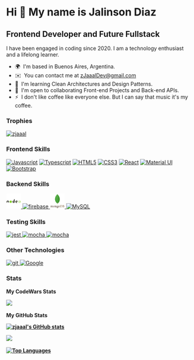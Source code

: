 Hi 👋 My name is Jalinson Diaz
==============================
Frontend Developer and Future Fullstack
--------------------------------------

I have been engaged in coding since 2020. I am a technology enthusiast and a lifelong learner.
* 🌍  I'm based in Buenos Aires, Argentina.
* ✉️  You can contact me at [zJaaalDev@gmail.com](mailto:zJaaalDev@gmail.com )
* 🧠  I'm learning Clean Architectures and Design Patterns.
* 🤝  I'm open to collaborating Front-end Projects and Back-end APIs.
* ⚡  I don't like coffee like everyone else. But I can say that music it's my coffee.

### Trophies
<p align="left"> <a href="https://github.com/ryo-ma/github-profile-trophy"><img src="https://github-profile-trophy.vercel.app/?username=zjaaal&theme=onedark" alt="zjaaal" /></a> </p>

### Frontend Skills

<p align="left">
<a href="https://developer.mozilla.org/en-US/docs/Web/JavaScript" target="_blank" rel="noreferrer"><img src="https://raw.githubusercontent.com/danielcranney/readme-generator/main/public/icons/skills/javascript-colored.svg" width="36" height="36" alt="Javascript" /></a>
<a href="https://www.typescriptlang.org" target="_blank" rel="noreferrer"><img src="https://raw.githubusercontent.com/danielcranney/readme-generator/main/public/icons/skills/typescript-colored.svg" width="36" height="36" alt="Typescript" /></a>
<a href="https://developer.mozilla.org/en-US/docs/Glossary/HTML5" target="_blank" rel="noreferrer"><img src="https://raw.githubusercontent.com/danielcranney/readme-generator/main/public/icons/skills/html5-colored.svg" width="36" height="36" alt="HTML5" /></a>
<a href="https://www.w3.org/TR/CSS/#css" target="_blank" rel="noreferrer"><img src="https://raw.githubusercontent.com/danielcranney/readme-generator/main/public/icons/skills/css3-colored.svg" width="36" height="36" alt="CSS3" /></a>
<a href="https://reactjs.org/" target="_blank" rel="noreferrer"><img src="https://raw.githubusercontent.com/danielcranney/readme-generator/main/public/icons/skills/react-colored.svg" width="36" height="36" alt="React" /></a>
<a href="https://mui.com/" target="_blank" rel="noreferrer"><img src="https://raw.githubusercontent.com/danielcranney/readme-generator/main/public/icons/skills/materialui-colored.svg" width="36" height="36" alt="Material UI" /></a>
<a href="https://getbootstrap.com/" target="_blank" rel="noreferrer"><img src="https://raw.githubusercontent.com/danielcranney/readme-generator/main/public/icons/skills/bootstrap-colored.svg" width="36" height="36" alt="Bootstrap" /></a>
</p>

### Backend Skills

<p>
 <a href="https://nodejs.org" target="_blank" rel="noreferrer"> <img src="https://raw.githubusercontent.com/devicons/devicon/master/icons/nodejs/nodejs-original-wordmark.svg" alt="nodejs" width="40" height="40"/> </a>
<a href="https://firebase.google.com/" target="_blank" rel="noreferrer"> <img src="https://www.vectorlogo.zone/logos/firebase/firebase-icon.svg" alt="firebase" width="40" height="40"/> </a><a href="https://www.mongodb.com/" target="_blank" rel="noreferrer"> <img src="https://raw.githubusercontent.com/devicons/devicon/master/icons/mongodb/mongodb-original-wordmark.svg" alt="mongodb" width="40" height="40"/> </a>
<a href="https://www.mysql.com/" target="_blank" rel="noreferrer"><img src="https://raw.githubusercontent.com/danielcranney/readme-generator/main/public/icons/skills/mysql-colored.svg" width="36" height="36" alt="MySQL" /></a>
</p>

### Testing Skills

<p><a href="https://jestjs.io" target="_blank" rel="noreferrer"> <img src="https://www.vectorlogo.zone/logos/jestjsio/jestjsio-icon.svg" alt="jest" width="40" height="40"/> </a> <a href="https://mochajs.org" target="_blank" rel="noreferrer"> <img src="https://www.vectorlogo.zone/logos/mochajs/mochajs-icon.svg" alt="mocha" width="40" height="40"/> </a>
 <a href="https://vitest.dev" target="_blank" rel="noreferrer"> <img src=" https://vitest.dev/logo.svg" alt="mocha" width="40" height="40"/> </a>

</p>

### Other Technologies

<p>
 <a href="https://git-scm.com/" target="_blank" rel="noreferrer"> <img src="https://www.vectorlogo.zone/logos/git-scm/git-scm-icon.svg" alt="git" width="40" height="40"/> </a>
<a href="https://google.com" target="_blank" rel="noreferrer"><img src="https://upload.wikimedia.org/wikipedia/commons/5/53/Google_%22G%22_Logo.svg" width="36" height="36" alt="Google"></a>
</p>

### Stats
<b>My CodeWars Stats<b>

<p align="left">

<a href="https://www.codewars.com/users/zJaaal">
<img src="https://github.r2v.ch/codewars?user=zJaaal&stroke=%23e0337f&top_languages=true"/>
</a>
</p>



<b>My GitHub Stats</b>

<a href="http://www.github.com/zjaaal"><img src="https://github-readme-stats.vercel.app/api?username=zjaaal&show_icons=true&hide=&count_private=true&title_color=ec4899&text_color=10b981&icon_color=ec4899&bg_color=1c1917&hide_border=true&show_icons=true" alt="zjaaal's GitHub stats" /></a>

<a href="http://www.github.com/zjaaal"><img src="https://github-readme-streak-stats.herokuapp.com/?user=zjaaal&stroke=10b981&background=1c1917&ring=ec4899&fire=ec4899&currStreakNum=10b981&currStreakLabel=ec4899&sideNums=10b981&sideLabels=10b981&dates=10b981&hide_border=true" /></a>

<a href="https://github.com/zjaaal" align="left"><img src="https://github-readme-stats.vercel.app/api/top-langs/?username=zjaaal&langs_count=10&title_color=ec4899&text_color=10b981&icon_color=ec4899&bg_color=1c1917&hide_border=true&locale=en&custom_title=Top%20%Languages" alt="Top Languages" /></a>
